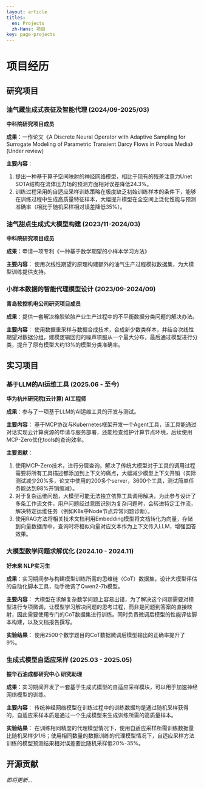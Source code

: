 ```yaml
---
layout: article
titles:
  en: Projects
  zh-Hans: 项目
key: page-projects
---
```


# 项目经历

## 研究项目

### 油气藏生成式表征及智能代理 (2024/09-2025/03)
**中科院研究项目成员**

**成果**：一作论文《A Discrete Neural Operator with Adaptive Sampling for Surrogate Modeling of Parametric Transient Darcy Flows in Porous Media》(Under review)

**主要内容**：
1. 提出一种基于算子空间映射的神经网络模型，相比于现有的残差注意力Unet SOTA结构在流体压力场的预测方面相对误差降低24.3%。
2. 训练过程采用的自适应采样训练策略在极度缺乏初始训练样本的条件下，能够在训练过程中生成高质量特征样本，大幅提升模型在全空间上泛化性能与预测准确率（相比于随机采样相对误差降低35%）。

### 油气甜点生成式大模型构建 (2023/11-2024/03)
**中科院研究项目成员**

**成果**：申请一项专利《一种基于数学期望的小样本学习方法》

**主要内容**：
使用次线性期望的原理构建额外的油气生产过程模拟数据集，为大模型训练提供支持。

### 小样本数据的智能代理模型设计 (2023/09-2024/09)
**青岛软控机电公司研究项目成员**

**成果**：提供一套解决橡胶轮胎产业生产过程中的不平衡数据分类问题的解决办法。

**主要内容**：
使用数据重采样与数据合成技术，合成新少数类样本，并结合次线性期望对数据分组，建模逻辑回归的噪声项服从一个最大分布，最后通过模型进行分类，提升了原有模型大约13%的模型分类准确率。

## 实习项目

### 基于LLM的AI运维工具 (2025.06 - 至今)
**华为杭州研究院(云计算) AI工程师**

**成果**：参与了一项基于LLM的AI运维工具的开发与测试。

**主要内容**：
基于MCP协议与Kubernetes框架开发一个Agent工具，该工具能通过对话实现云计算资源的申请与服务部署，还能检查维护计算节点环境，后续使用MCP-Zero优化tools的查询效率。

**主要贡献**：
1. 使用MCP-Zero技术，进行分层查询，解决了传统大模型对于工具的调用过程需要将所有工具描述都添加到上下文的痛点，大幅减少模型上下文开销（实际测试减少20%多，论文中使用的200多个server，3600个工具，测试简单任务能达到98%开销缩减）。
2. 对于复杂运维问题，大模型可能无法独立依靠工具调用解决，为此参与设计了多条工作流文件，用户问题经过意图识别为复杂问题时，会转进特定工作流，解决特定运维任务（例如K8s中Node节点异常问题诊断）。
3. 使用RAG方法将相关技术文档利用Embedding模型将文档转化为向量，存储到向量数据库中，查询时将相似向量对应文本作为上下文传入LLM，增强回答效果。

### 大模型数学问题求解优化 (2024.10 - 2024.11)
**好未来 NLP实习生**

**成果**：实习期间参与构建模型训练所需的思维链（CoT）数据集，设计大模型评估的自动化脚本工具，动手微调了Qwen2-7b模型。

**主要内容**：
大模型在求解复杂数学问题上容易出错，为了解决这个问题需要对模型进行专项微调，让模型学习解决问题的思考过程，而非是问题到答案的直接映射，因此需要使用专门的CoT数据集进行训练。同时负责微调后模型的性能评估脚本构建，以及文档报告撰写。

**实验结果**：
使用2500个数学题目的CoT数据微调后模型输出的正确率提升了9%。

### 生成式模型自适应采样 (2025.03 - 2025.05)
**振华石油成都研究中心 研究助理**

**成果**：实习期间开发了一套基于生成式模型的自适应采样模块，可以用于加速神经网络模型的训练。

**主要内容**：
传统神经网络模型在训练过程中的训练数据均是通过随机采样获得的，自适应采样本质是通过一个生成模型来生成训练所需的高质量样本。

**实验结果**：
在训练相同精度的代理模型情况下，使用自适应采样所需训练数据量比随机采样少1/6；使用相同数量的数据训练的代理模型情况下，自适应采样方法训练的模型预测结果相对误差要比随机采样低20%-35%。

## 开源贡献

*即将更新...*